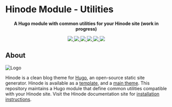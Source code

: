 # Hinode Module - Utilities

<!-- Tagline -->
<p align="center">
    <b>A Hugo module with common utilities for your Hinode site (work in progress)</b>
    <br />
</p>

<!-- Badges -->
<p align="center">
    <a href="https://gohugo.io" alt="Hugo website">
        <img src="https://img.shields.io/badge/generator-hugo-brightgreen">
    </a>
    <a href="https://gethinode.com" alt="Hinode theme">
        <img src="https://img.shields.io/badge/theme-hinode-blue">
    </a>
    <a href="https://github.com/gethinode/mod-utils/commits/main" alt="Last commit">
        <img src="https://img.shields.io/github/last-commit/gethinode/mod-utils.svg">
    </a>
    <a href="https://github.com/gethinode/hinode/issues" alt="Issues">
        <img src="https://img.shields.io/github/issues/gethinode/hinode.svg">
    </a>
    <a href="https://github.com/gethinode/mod-utils/pulls" alt="Pulls">
        <img src="https://img.shields.io/github/issues-pr-raw/gethinode/mod-utils.svg">
    </a>
    <a href="https://github.com/gethinode/mod-utils/blob/main/LICENSE" alt="License">
        <img src="https://img.shields.io/github/license/gethinode/mod-utils">
    </a>
</p>

## About

![Logo](https://raw.githubusercontent.com/gethinode/hinode/main/static/img/logo.png)

Hinode is a clean blog theme for [Hugo][hugo], an open-source static site generator. Hinode is available as a [template][repository_template], and a [main theme][repository]. This repository maintains a Hugo module that define common utilities compatible with your Hinode site. Visit the Hinode documentation site for [installation instructions][hinode_docs].

<!-- MARKDOWN LINKS -->
[hugo]: https://gohugo.io
[hinode_docs]: https://gethinode.com
<!-- [module]: https://example.com -->
[repository]: https://github.com/gethinode/hinode.git
[repository_template]: https://github.com/gethinode/template.git
